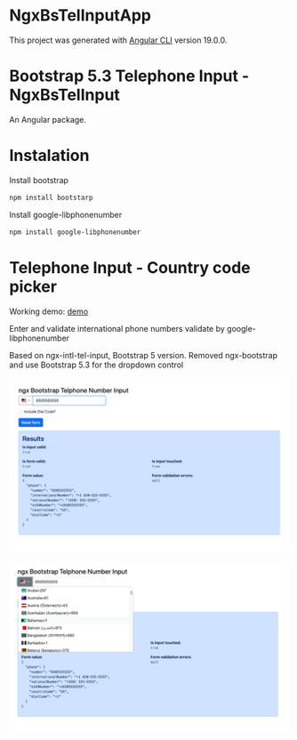# NgxBsTelInputApp

This project was generated with [Angular CLI](https://github.com/angular/angular-cli) version 19.0.0.

# Bootstrap 5.3 Telephone Input - NgxBsTelInput

An Angular package.

# Instalation
Install bootstrap
```bash
npm install bootstarp
```
Install google-libphonenumber
```bash
npm install google-libphonenumber
```
# Telephone Input - Country code picker

Working demo: [demo](https://monggos.com/tel)

Enter and validate international phone numbers validate by google-libphonenumber

Based on ngx-intl-tel-input, Bootstrap 5 version. Removed ngx-bootstrap and use Bootstrap 5.3 for the dropdown control

![Screenshot](https://github.com/hezyz/ngx-bs-tel-input/blob/main/src/assets/Screenshot%202023-07-11%20at%201.59.08.png)

![Screenshot](https://github.com/hezyz/ngx-bs-tel-input/blob/main/src/assets/Screenshot%202023-07-11%20at%201.59.25.png)



